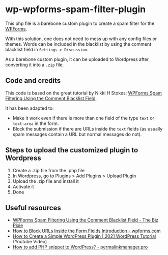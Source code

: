 # wp-wpforms-spam-filter-plugin

This php file is a barebone custom plugin to create a spam filter for the [WPForms](https://wpforms.com/).

With this solution, one does not need to mess up with any config files or themes. Words can be included in the blacklist by using the comment blacklist field in `Settings > Discussion`.

As a barebone custom plugin, it can be uploaded to Wordpress after converting it into a `.zip` file.

## Code and credits
This code is based on the great tutorial by Nikki H Stokes: [WPForms Spam Filtering Using the Comment Blacklist Field](https://thebizpixie.com/article/stop-wpforms-spam-using-comment-blacklist-field/).

It has been adapted to:
- Make it work even if there is more than one field of the type `text` or `text-area` in the form.
- Block the submission if there are URLs inside the `text` fields (as usually spam messages contain a URL but normal messages do not).

## Steps to upload the customized plugin to Wordpress
1. Create a .zip file from the .php file
2. In Wordpress, go to Plugins > Add Plugins > Upload Plugin
3. Upload the .zip file and install it
4. Activate it
5. Done

## Useful resources
- [WPForms Spam Filtering Using the Comment Blacklist Field - The Biz Pixie](https://thebizpixie.com/article/stop-wpforms-spam-using-comment-blacklist-field/)
- [How to Block URLs Inside the Form Fields Introduction - wpforms.com](https://wpforms.com/developers/how-to-block-urls-inside-the-form-fields/)
- [How to Create a Simple WordPress Plugin | 2021 WordPress Tutorial](https://www.youtube.com/watch?v=7REUdrDM_uE) (Youtube Video)
- [How to add PHP snippet to WordPress? - permalinkmanager.pro](https://permalinkmanager.pro/blog/how-to-add-php-snippet-to-wordpress-3-methods/)
